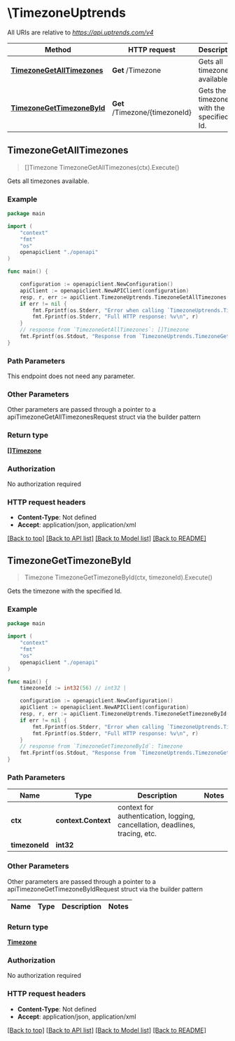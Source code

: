# \TimezoneUptrends

All URIs are relative to *https://api.uptrends.com/v4*

Method | HTTP request | Description
------------- | ------------- | -------------
[**TimezoneGetAllTimezones**](TimezoneUptrends.md#TimezoneGetAllTimezones) | **Get** /Timezone | Gets all timezones available.
[**TimezoneGetTimezoneById**](TimezoneUptrends.md#TimezoneGetTimezoneById) | **Get** /Timezone/{timezoneId} | Gets the timezone with the specified Id.



## TimezoneGetAllTimezones

> []Timezone TimezoneGetAllTimezones(ctx).Execute()

Gets all timezones available.

### Example

```go
package main

import (
    "context"
    "fmt"
    "os"
    openapiclient "./openapi"
)

func main() {

    configuration := openapiclient.NewConfiguration()
    apiClient := openapiclient.NewAPIClient(configuration)
    resp, r, err := apiClient.TimezoneUptrends.TimezoneGetAllTimezones(context.Background()).Execute()
    if err != nil {
        fmt.Fprintf(os.Stderr, "Error when calling `TimezoneUptrends.TimezoneGetAllTimezones``: %v\n", err)
        fmt.Fprintf(os.Stderr, "Full HTTP response: %v\n", r)
    }
    // response from `TimezoneGetAllTimezones`: []Timezone
    fmt.Fprintf(os.Stdout, "Response from `TimezoneUptrends.TimezoneGetAllTimezones`: %v\n", resp)
}
```

### Path Parameters

This endpoint does not need any parameter.

### Other Parameters

Other parameters are passed through a pointer to a apiTimezoneGetAllTimezonesRequest struct via the builder pattern


### Return type

[**[]Timezone**](Timezone.md)

### Authorization

No authorization required

### HTTP request headers

- **Content-Type**: Not defined
- **Accept**: application/json, application/xml

[[Back to top]](#) [[Back to API list]](../README.md#documentation-for-api-endpoints)
[[Back to Model list]](../README.md#documentation-for-models)
[[Back to README]](../README.md)


## TimezoneGetTimezoneById

> Timezone TimezoneGetTimezoneById(ctx, timezoneId).Execute()

Gets the timezone with the specified Id.

### Example

```go
package main

import (
    "context"
    "fmt"
    "os"
    openapiclient "./openapi"
)

func main() {
    timezoneId := int32(56) // int32 | 

    configuration := openapiclient.NewConfiguration()
    apiClient := openapiclient.NewAPIClient(configuration)
    resp, r, err := apiClient.TimezoneUptrends.TimezoneGetTimezoneById(context.Background(), timezoneId).Execute()
    if err != nil {
        fmt.Fprintf(os.Stderr, "Error when calling `TimezoneUptrends.TimezoneGetTimezoneById``: %v\n", err)
        fmt.Fprintf(os.Stderr, "Full HTTP response: %v\n", r)
    }
    // response from `TimezoneGetTimezoneById`: Timezone
    fmt.Fprintf(os.Stdout, "Response from `TimezoneUptrends.TimezoneGetTimezoneById`: %v\n", resp)
}
```

### Path Parameters


Name | Type | Description  | Notes
------------- | ------------- | ------------- | -------------
**ctx** | **context.Context** | context for authentication, logging, cancellation, deadlines, tracing, etc.
**timezoneId** | **int32** |  | 

### Other Parameters

Other parameters are passed through a pointer to a apiTimezoneGetTimezoneByIdRequest struct via the builder pattern


Name | Type | Description  | Notes
------------- | ------------- | ------------- | -------------


### Return type

[**Timezone**](Timezone.md)

### Authorization

No authorization required

### HTTP request headers

- **Content-Type**: Not defined
- **Accept**: application/json, application/xml

[[Back to top]](#) [[Back to API list]](../README.md#documentation-for-api-endpoints)
[[Back to Model list]](../README.md#documentation-for-models)
[[Back to README]](../README.md)

